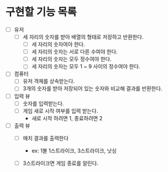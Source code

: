 # 구현할 기능 목록
- [ ] 유저
  - [ ] 세 자리의 숫자를 받아 배열의 형태로 저장하고 반환한다.
    - [ ] 세 자리의 숫자여야 한다.
    - [ ] 세 자리의 숫자는 서로 다른 수여야 한다.
    - [ ] 세 자리의 숫자는 모두 정수여야 한다.
    - [ ] 세 자리의 숫자는 모두 1 ~ 9 사이의 정수여야 한다.
- [ ] 컴퓨터
  - [ ] 유저 객체를 상속받는다.
  - [ ] 3개의 숫자를 받아 저장되어 있는 숫자와 비교해 결과를 반환한다.
- [ ] 입력 뷰
  - [ ] 숫자를 입력받는다.
  - [ ] 게임 새로 시작 여부를 입력 받는다.
    - 새로 시작 하려면 1, 종료하려면 2
- [ ] 출력 뷰
  - [ ] 매치 결과를 출력한다 
    - ex: 1볼 1스트라이크, 3스트라이크, 낫싱
  - [ ] 3스트라이크면 게임 종료를 알린다.
  
